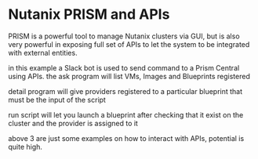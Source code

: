 # Nutanix PRISM and APIs
PRISM is a powerful tool to manage Nutanix clusters via GUI, but is also very powerful in exposing full set of APIs to let the system to be integrated with external entities.

in this example a Slack bot is used to send command to a Prism Central using APIs.
the ask program will list VMs, Images and Blueprints registered

detail program will give providers registered to a particular blueprint that must be the input of the script

run script will let you launch a blueprint after checking that it exist on the cluster and the provider is assigned to it

above 3 are just some examples on how to interact with APIs, potential is quite high.
